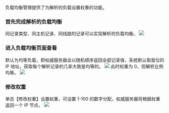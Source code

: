 负载均衡管理提供了为解析的负载设置权重的功能。
### 首先完成解析的负载均衡
同记录类型、同主机记录、同线路的记录可以实现解析的负载均衡。
![](http://imgcache.tce.fsphere.cn/static/mc.qcloudimg.com/static/img/51f1a5daa232d0b91db9ff5d2a5ac103/image.png)
### 进入负载均衡页面查看
默认为均等负载，即权威服务器会以随机顺序返回全部记录值，系统默认取首位的 IP 地址，获取每个解析记录的几率大致是均等的。
![](http://imgcache.tce.fsphere.cn/static/mc.qcloudimg.com/static/img/9cbe986b857e0cf7ff54e2e253b8ced6/image.png)
此时权重为 0，但解析比例均等。
![](http://imgcache.tce.fsphere.cn/static/mc.qcloudimg.com/static/img/a8a3180902b2040b91a97b33c2c04027/image.png)
### 修改权重 
单击【修改权重】设置权重，可设置 1-100 的数字分配，权威服务器将根据权重返回一个 IP 节点。
![](http://imgcache.tce.fsphere.cn/static/mc.qcloudimg.com/static/img/9cfcfd37f383173ed5bd2c7f5da8fe7d/image.png)
